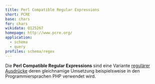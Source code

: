 ```yaml
---
title: Perl Compatible Regular Expressions
short: PCRE
base: chars
for: chars
wikidata: Q125267
homepage: http://www.pcre.org/
application:
  - schema
  - query
profiles: schema/regex
---
```


Die **Perl Compatible Regular Expressions** sind eine Variante [regulärer
Ausdrücke](../regex) deren gleichnamige Umsetzung beispielsweise in den
Programmiersprachen PHP verwendet wird.

